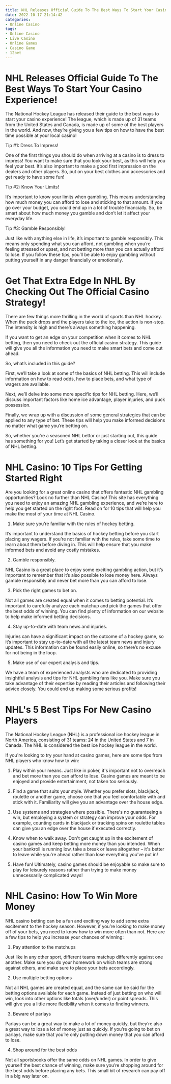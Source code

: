 ```yaml
---
title: NHL Releases Official Guide To The Best Ways To Start Your Casino Experience!
date: 2022-10-17 21:14:42
categories:
- Online Casino
tags:
- Online Casino
- Live Casino
- Online Games
- Casino Game
- 12bet
---
```



#  NHL Releases Official Guide To The Best Ways To Start Your Casino Experience!

The National Hockey League has released their guide to the best ways to start your casino experience! The league, which is made up of 31 teams from the United States and Canada, is made up of some of the best players in the world. And now, they’re giving you a few tips on how to have the best time possible at your local casino!

Tip #1: Dress To Impress!

One of the first things you should do when arriving at a casino is to dress to impress! You want to make sure that you look your best, as this will help you feel your best. It’s also important to make a good first impression on the dealers and other players. So, put on your best clothes and accessories and get ready to have some fun!

Tip #2: Know Your Limits!

It’s important to know your limits when gambling. This means understanding how much money you can afford to lose and sticking to that amount. If you go over your budget, you could end up in a lot of trouble financially. So, be smart about how much money you gamble and don’t let it affect your everyday life.

Tip #3: Gamble Responsibly!

Just like with anything else in life, it’s important to gamble responsibly. This means only spending what you can afford, not gambling when you’re feeling stressed or upset, and not betting more than you can actually afford to lose. If you follow these tips, you’ll be able to enjoy gambling without putting yourself in any danger financially or emotionally.

#  Get That Extra Edge In NHL By Checking Out The Official Casino Strategy!

There are few things more thrilling in the world of sports than NHL hockey. When the puck drops and the players take to the ice, the action is non-stop. The intensity is high and there’s always something happening.

If you want to get an edge on your competition when it comes to NHL betting, then you need to check out the official casino strategy. This guide will give you all the information you need to make smart bets and come out ahead.

So, what’s included in this guide?

First, we’ll take a look at some of the basics of NHL betting. This will include information on how to read odds, how to place bets, and what type of wagers are available.

Next, we’ll delve into some more specific tips for NHL betting. Here, we’ll discuss important factors like home ice advantage, player injuries, and puck possession.

Finally, we wrap up with a discussion of some general strategies that can be applied to any type of bet. These tips will help you make informed decisions no matter what game you’re betting on.

So, whether you’re a seasoned NHL bettor or just starting out, this guide has something for you! Let’s get started by taking a closer look at the basics of NHL betting.

#  NHL Casino: 10 Tips For Getting Started Right

Are you looking for a great online casino that offers fantastic NHL gambling opportunities? Look no further than NHL Casino! This site has everything you need to enjoy an amazing NHL gambling experience, and we’re here to help you get started on the right foot. Read on for 10 tips that will help you make the most of your time at NHL Casino.

1. Make sure you’re familiar with the rules of hockey betting.

It’s important to understand the basics of hockey betting before you start placing any wagers. If you’re not familiar with the rules, take some time to learn about them before diving in. This will help ensure that you make informed bets and avoid any costly mistakes.

2. Gamble responsibly.

NHL Casino is a great place to enjoy some exciting gambling action, but it’s important to remember that it’s also possible to lose money here. Always gamble responsibly and never bet more than you can afford to lose.

3. Pick the right games to bet on.

Not all games are created equal when it comes to betting potential. It’s important to carefully analyze each matchup and pick the games that offer the best odds of winning. You can find plenty of information on our website to help make informed betting decisions.

4. Stay up-to-date with team news and injuries.

Injuries can have a significant impact on the outcome of a hockey game, so it’s important to stay up-to-date with all the latest team news and injury updates. This information can be found easily online, so there’s no excuse for not being in the loop.

5. Make use of our expert analysis and tips.


We have a team of experienced analysts who are dedicated to providing insightful analysis and tips for NHL gambling fans like you. Make sure you take advantage of their expertise by reading their articles and following their advice closely. You could end up making some serious profits!

#  NHL's 5 Best Tips For New Casino Players

The National Hockey League (NHL) is a professional ice hockey league in North America, consisting of 31 teams: 24 in the United States and 7 in Canada. The NHL is considered the best ice hockey league in the world.

If you're looking to try your hand at casino games, here are some tips from NHL players who know how to win:

1. Play within your means. Just like in poker, it's important not to overreach and bet more than you can afford to lose. Casino games are meant to be enjoyed and provide entertainment, not taken too seriously.

2. Find a game that suits your style. Whether you prefer slots, blackjack, roulette or another game, choose one that you feel comfortable with and stick with it. Familiarity will give you an advantage over the house edge.

3. Use systems and strategies where possible. There's no guaranteeing a win, but employing a system or strategy can improve your odds. For example, counting cards in blackjack or tracking spins on roulette tables can give you an edge over the house if executed correctly.

4. Know when to walk away. Don't get caught up in the excitement of casino games and keep betting more money than you intended. When your bankroll is running low, take a break or leave altogether – it's better to leave while you're ahead rather than lose everything you've put in!

5. Have fun! Ultimately, casino games should be enjoyable so make sure to play for leisurely reasons rather than trying to make money unnecessarily complicated ways!

#  NHL Casino: How To Win More Money

NHL casino betting can be a fun and exciting way to add some extra excitement to the hockey season. However, if you’re looking to make money off of your bets, you need to know how to win more often than not. Here are a few tips to help you increase your chances of winning:

1. Pay attention to the matchups

Just like in any other sport, different teams matchup differently against one another. Make sure you do your homework on which teams are strong against others, and make sure to place your bets accordingly.

2. Use multiple betting options

Not all NHL games are created equal, and the same can be said for the betting options available for each game. Instead of just betting on who will win, look into other options like totals (over/under) or point spreads. This will give you a little more flexibility when it comes to finding winners.

3. Beware of parlays

Parlays can be a great way to make a lot of money quickly, but they’re also a great way to lose a lot of money just as quickly. If you’re going to bet on parlays, make sure that you’re only putting down money that you can afford to lose.

4. Shop around for the best odds

Not all sportsbooks offer the same odds on NHL games. In order to give yourself the best chance of winning, make sure you’re shopping around for the best odds before placing any bets. This small bit of research can pay off in a big way later on.